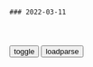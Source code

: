 ```tip
### 2022-03-11
```

<table id="tbc" style="white-space:pre-wrap">
</table>
<button onclick="toggleb()">toggle</button>
<button onclick="loadparse()">loadparse</button>
<br>
<!-- 🌸<br>🍅-　-🍑<hr>🍀 -->
<pre>
<textarea rows="30" cols="100" style="display: none" id="tar">

马克龙工作憔悴照片在社交媒体传播，被嘲“摆拍”
https://mbd.baidu.com/newspage/data/landingsuper?context=%7B%22nid%22%3A%22news_9445626943609083152%22%7D&n_type=-1&p_from=-1

https://pics1.baidu.com/feed/8c1001e93901213f0e432e0e3be335db2e2e95fa.png?token=58d5e88b4b06eb45836f09b35d45c6a7.png

https://pics4.baidu.com/feed/9825bc315c6034a81840643fa1174a5e082376f8.png?token=5d51a4f0dab448d9b12a359816c934fa.png

https://pics0.baidu.com/feed/a6efce1b9d16fdfacb194fffd88b8f5e94ee7bbc.png?token=de140b73885c9c82bec98ce6b574a6bb.png

<font size="1" style="color:#DCDCDC">2022-03-11</font>

白人z府掌q南非期间，大施“好邻居”z策，一个对黑人的阴谋！,财经,商界名人,好看视频
https://haokan.baidu.com/v?vid=13503801345405375476&sfrom=baidu-feed

这个恶毒的通行证法令，让黑人脖子上的枷锁越收越紧。

通行证变成了一本小册子，这上面记录了一个人的姓名，年龄，职业，照片，居住许可还有犯罪记录，税务资料以及每个月由雇主签属的就业证明等等信息。

上百万黑人不知道触犯了其中的哪一条，就会被抓起来送到l改农场，在那里接受超常的剥削。他们妻离子散，流离失所。

曼德拉和他的青年联盟进行了旷日持久的斗争，但是对改变现状没有什么作用。

<font size="1" style="color:#DCDCDC">2022-03-11</font>

1960年，南非发生“沙佩维尔”惨案，z府当街屠杀黑人mz！,历史,zg历史,好看视频
https://haokan.baidu.com/v?pd=wisenatural&vid=5672623819421964441

<font size="1" style="color:#DCDCDC">2022-03-11</font>

跟水一个价？zg女子在e罗斯拿银联卡加油，便宜到笑出鹅叫,sh,奇闻轶事,好看视频
https://haokan.baidu.com/v?vid=187073398017636709&sfrom=baidu-feed

<font size="1" style="color:#DCDCDC">2022-03-11</font>

刷短视频成“杀时间”第一利器，到底是你玩它还是被它玩？
https://baijiahao.baidu.com/s?id=1698341302714286244&wfr=spider&for=pc

<font size="1" style="color:#DCDCDC">2022-03-23</font>

短视频，沉迷还是需求？
https://baijiahao.baidu.com/s?id=1710833156111531759&wfr=spider&for=pc

<font size="1" style="color:#DCDCDC">2022-03-23</font>

网贷后，又一“陷阱”正在掏空g人？被炮轰低智洗脑像“猪食”
https://mbd.baidu.com/newspage/data/landingsuper?context=%7B%22nid%22%3A%22news_9594279464082777651%22%7D&n_type=-1&p_from=-1

zg有越来越多的“低头族”。公共汽车、地铁和街道上到处都是拿着手机咯咯笑的人。

“现在短视频平台的个性推荐实在太强大了，你喜欢‘猪食’看到的就全是‘猪食’，没有别的。”去年6月，腾讯副总裁、腾讯在线视频CEO孙忠h在zg网络视听大会上的发言引爆舆l。
https://pics7.baidu.com/feed/cb8065380cd79123dba104c7c6a45788b3b7805e.png?token=e0b54687467116e3e104efcb6e2d0a5a.png

许多人把时间浪费在短视频上。除了带来情绪上的刺激，他们什么也得不到。年轻人逐渐失去深入思考的能力，会占用工作和学习时间，导致工作效率低下，个人没有进步。

<font size="1" style="color:#DCDCDC">2022-03-23</font>

短视频噬老化
https://mbd.baidu.com/newspage/data/landingsuper?context=%7B%22nid%22%3A%22news_9896214956339765017%22%7D&n_type=-1&p_from=-1

“自从给父母安装了抖音、快手极速版 APP，他们吃完饭第一时间就是躺在沙发上刷手机，从时事热点到家长里短，从海外局势到婆媳关系，站着刷，坐着刷，去厕所刷，睡觉前躺在床上也要刷，短视频对老年人的魔力可比对年轻人大太多了。” 同事小陈聊到短视频对她爸妈的影响，气不打一处来。

和小陈不同的是，小张要处理的问题显然要棘手很多，“我爸现在接个电话都必须要看广告，这是什么垃圾手机和垃圾软件？”

在不断的卡顿、黑屏后，八私发现这款手机里装载了 6 个 Wi-Fi 助手，数不清的清理软件，还有好多不知名的隐藏在图标软件。“比装了流氓软件的笔记本电脑开机还要夸张。”

“我每隔两天就要帮妈妈卸载一次抖音极速版，她不喜欢，但总会不知道在什么时候就下载了。” 一位网友在他的视频下留言。

<font size="1" style="color:#DCDCDC">2022-03-11</font>

扎哈罗娃：m斯科不会允许ze发生冲突 - 2022年3月17日, e罗斯卫星通讯社
https://sputniknews.cn/20220317/1040110232.html

<font size="1" style="color:#DCDCDC">2022-03-18</font>

若e在zg边境集结15万军队，z方担心吗？秦g大使漂亮反击_腾讯新闻
https://new.qq.com/omn/20220322/20220322A07SJG00.html

<font size="1" style="color:#DCDCDC">2022-03-24</font>

zg野战军早已远离ze边境 为何e军还驻扎重兵|zg|e军|ze关系_新浪军事_新浪网
http://mil.news.sina.com.cn/jssd/2017-02-13/doc-ifyameqr7476502.shtml

<font size="1" style="color:#DCDCDC">2022-03-24</font>

1969年，珍宝岛流血事件，苏联118万大军压境，计划7天打进北平|苏军|美军|边防军|装甲车_网易订阅
https://www.163.com/dy/article/G91HM9NP0543NPNU.html

<font size="1" style="color:#DCDCDC">2022-03-24</font>

e学者：ze不会因新冠疫情起冲突
https://m.gmw.cn/baijia/2020-05/06/1301204116.html

<font size="1" style="color:#DCDCDC">2022-03-18</font>

珍宝岛事件后，从不吃亏的苏军在新x报复，我军38人全部遇难
https://view.inews.qq.com/a/20211207A0CQAV00?startextras=undefined&from=amptj

<font size="1" style="color:#DCDCDC">2022-03-18</font>

69年z苏冲突始末：苏联曾武力威胁mzd_历史频道_新浪网
http://history.sina.com.cn/bk/jgcqs/2013-12-02/093875582.shtml?cre=newspagepc&mod=f&loc=3&r=99&doct=0&rfunc=100

　　1960年8月，苏联在zg新疆博孜艾格尔山口附近地区挑起了第一次边境事件，1962年4月，又在新疆伊犁、塔城地区策动6万余zggm越境逃往苏联，并于5月策动了伊宁b乱事件。

<font size="1" style="color:#DCDCDC">2022-03-18</font>

珍宝岛反击战：苏联欲对我g实施外科手术核打击，因美g反对流产_腾讯新闻
https://new.qq.com/omn/20201130/20201130A06TSQ00.html

<font size="1" style="color:#DCDCDC">2022-03-18</font>

e罗斯驻h大使馆发博引众怒！胡xj：h参崴已是e领土 尊重现状
https://baijiahao.baidu.com/s?id=1671159602270725346&wfr=spider&for=pc

“f拉迪沃斯托克”的z文含义：统治东方。

<font size="1" style="color:#DCDCDC">2022-03-12</font>

这一次，70岁的普j成功让世人看透了西方的阴谋
https://view.inews.qq.com/a/20220311A04ITQ00

普j说：“许多gj已习惯了卑躬屈膝，顺从地接受其宗主g决定的生活。

<font size="1" style="color:#DCDCDC">2022-03-11</font>

“说别人就是在说你自己”，美媒提出一无脑问题，普京j严肃回应
https://baijiahao.baidu.com/s?id=1702804555306019131&wfr=spider&for=pc

这一次普j做出了严肃回应：“说别人就是在说你自己”！

<font size="1" style="color:#DCDCDC">2022-03-12</font>

赵lj：美方个别g员“撒谎不打草稿”
https://mbd.baidu.com/newspage/data/landingsuper?context=%7B%22nid%22%3A%22news_9269617706231701730%22%7D&n_type=-1&p_from=-1

<font size="1" style="color:#DCDCDC">2022-03-17</font>

赵lj：当你伸出手指责别人 别忘了还有三根手指指向自己
http://v.cctv.com/2022/03/10/VIDE6yqBsmdEQUIBrdTG0Yws220310.shtml

<font size="1" style="color:#DCDCDC">2022-03-11</font>

那些整天把“普j大帝”挂在嘴边的 “精俄”们，普j是你亲爹吗？ - 知乎
https://zhuanlan.zhihu.com/p/370767332

<font size="1" style="color:#DCDCDC">2022-03-11</font>

周蓬a：会见外gz要也频频迟到，普j傲慢无礼
https://www.sohu.com/a/242474678_115438

zg莫名其妙地存在着大量的“普粉”，或者叫“精普”。几天前，我还曾写过一篇题为《普j因伞失态，竟有zg“普粉”替他洗地》的文章，直指zg“普粉”的弱智。

<font size="1" style="color:#DCDCDC">2022-03-11</font>

遗传自妈妈的头柱—炭治郎，鬼见了都说好！,动漫,日本动漫,好看视频
https://haokan.baidu.com/v?vid=4665210218165065947&sfrom=baidu-feed

<font size="1" style="color:#DCDCDC">2022-03-12</font>

游戏王：海马已被仇恨吞噬了，要不是木马的劝说，他就无法回头了,动漫,日本动漫,好看视频
https://haokan.baidu.com/v?vid=7990079938734202404&sfrom=baidu-feed

哥哥以前也是这样的，以前的哥哥真的是打从心里喜欢玩游戏的，我最喜欢那时候的哥哥的笑容了。

然后我也希望你能恢复成以前哪个哥哥。

<font size="1" style="color:#DCDCDC">2022-03-11</font>

90后身体数据惨不忍睹，手机才是罪魁祸首
https://mbd.baidu.com/newspage/data/landingsuper?context=%7B%22nid%22%3A%22news_9269670684828286417%22%7D&n_type=-1&p_from=-1

https://pics2.baidu.com/feed/37d3d539b6003af349ce0c463789c4561138b6c9.jpeg?token=5760954484b0a6ead7d709936c3f4a11.jpg

<font size="1" style="color:#DCDCDC">2022-03-11</font>

当“网瘾老年”变成一门生意
https://mbd.baidu.com/newspage/data/landingsuper?context=%7B%22nid%22%3A%22news_9630623713450623325%22%7D&n_type=-1&p_from=-1

<font size="1" style="color:#DCDCDC">2022-03-11</font>

李kq：说破千言万语不如干成实事一桩
http://news.cyol.com/gb/xwzt/articles/2022-03/11/content_VA48Jc4J0.html

<font size="1" style="color:#DCDCDC">2022-03-11</font>

企图恶意引导m意制造对立，“g独”钟庭y疑似操弄e乌冲突m调
https://mbd.baidu.com/newspage/data/landingsuper?context=%7B%22nid%22%3A%22news_8887420734184082401%22%7D&n_type=-1&p_from=-1

<font size="1" style="color:#DCDCDC">2022-03-11</font>

银魂：十四消灭沙鲁只为能抽到烟，沙鲁的愿望太大众化,动漫,日本动漫,好看视频
https://haokan.baidu.com/v?vid=10880329464440401418&sfrom=baidu-feed

<font size="1" style="color:#DCDCDC">2022-03-11</font>

安迪向奇点求婚，奇点直接兴奋点头：不许始乱终弃！|影视|电影|电视剧_新浪新闻
http://k.sina.com.cn/article_6438205032_m17fbf366800100z20t.html

<font size="1" style="color:#DCDCDC">2022-03-11</font>

辛亥g命：袁世凯进宫请求拨款打仗，不料竟逼得太后大哭,影视,历史片,好看视频
https://haokan.baidu.com/v?vid=8728457270122888913&sfrom=baidu-feed

咱们犯不着那么心急火燎，得让朝廷知道，要是断了钱粮这神鬼都不听使唤。

我给你交个底，这次如果朝廷不把银子凑够，我决不再战。

我原以为能轻易地打下来，可是这些g命军太难啃，而且弹药匮乏粮饷不济。太后，臣决定武昌停战，实在是迫不得已。

<!-- 秦使章邯将而东征，章邯因以三军之众要市於外，以谋其上。群臣之不信，可见於此矣。 -->

你要是想议和，我良弼头一个不答应。
　您要是为朝廷担忧，就应该毁家纾难，竭诚报效。倒是把你家的私房钱拿出点来。a龖龖龖

平日里你们都嚷嚷不休，装出一副忠臣的样子。当今，gj危急，你们却让然守护一己之私，不亡g没有天理。a龖龖龖

四g银行团受孙文的蛊惑，怕是要把咱们的粮草断得干干净净。

美g滥用美元霸q频频操控这个机构冻结e罗斯海外资产
https://baijiahao.baidu.com/s?id=1726923294356666536&wfr=spider&for=pc

猪玩偶敲鼓。a龖囗囗

<font size="1" style="color:#DCDCDC">2022-03-11</font>

gj为什么要管k媒体？为何马化t都说腾讯能被替换，看普j遭遇,科技,移动互联网,好看视频
https://haokan.baidu.com/v?vid=15060983142696805180&sfrom=baidu-feed

如果我愿意，我可以让一只猴子来当e罗斯的总统。

<font size="1" style="color:#DCDCDC">2022-03-11</font>

梅德韦杰夫：那些离开e罗斯的西方公司将很难回归
https://mbd.baidu.com/newspage/data/landingsuper?context=%7B%22nid%22%3A%22news_10191656741476037180%22%7D&n_type=-1&p_from=-1

e罗斯zf正在研究措施，应对外g公司的大规模撤离，其中包括将撤离外g公司的资产进行破产和g有化等。

<font size="1" style="color:#DCDCDC">2022-03-11</font>

乌军无人机导弹拦截俄方坦克，e乌两军基辅东郊激战现场曝光,g际,g际sh,好看视频
https://haokan.baidu.com/v?vid=5477401684403813408&sfrom=baidu-feed

<font size="1" style="color:#DCDCDC">2022-03-11</font>

翁美l在单亲家庭长大，内心缺乏安全感，性格十分敏感,综艺,综艺综合,好看视频
https://haokan.baidu.com/v?vid=7207593365239268616&sfrom=baidu-feed

<font size="1" style="color:#DCDCDC">2022-03-11</font>

e知名设计师被巴黎时装周“封杀”，或因曾为e军设计制服
https://mbd.baidu.com/newspage/data/landingsuper?context=%7B%22nid%22%3A%22news_9262313212494448756%22%7D&n_type=-1&p_from=-1

p一下又不会死6BKQX
艺术是无g界的，但是人有g籍

l泉老儒菜刀
强盗嘴脸

<font size="1" style="color:#DCDCDC">2022-03-11</font>

</textarea>
</pre>
<!-- 🍀<br>🍑-　-🍅<hr>🌸 -->

```note
```

<script src="https://cdn.jsdelivr.net/npm/jquery@3.5.1/dist/jquery.min.js"></script>

<link rel="stylesheet" href="https://cdn.jsdelivr.net/gh/fancyapps/fancybox@3.5.7/dist/jquery.fancybox.min.css" />
<script src="https://cdn.jsdelivr.net/gh/fancyapps/fancybox@3.5.7/dist/jquery.fancybox.min.js"></script>

<script type="text/javascript">

var __urlRegex = /(\b(https?|ftp|file):\/\/[-A-Z0-9+&@#\/%?=~_|!:,.;]*[-A-Z0-9+&@#\/%=~_|])/ig;
var __imgRegex = /\.(?:jpe?g|gif|png|webp)$/i;

loadparse();

function parseURL($string){

    var exp = __urlRegex;
    return $string.replace(exp,function(match){
            __imgRegex.lastIndex=0;
            if(__imgRegex.test(match)){
                return '<a data-fancybox="gallery" href="' + match.replace("/p=700", "")
                 + '"><img src="' + match.replace("/p=700", "/p=160x200")+'" width="64"></a>';
            }
            else{
                return '<a href="' + match + '" target="_blank">' + match + '</a>';
            }
        }
    );
}

function loadparse() {
  tbc.innerHTML = parseURL(tar.value);
}

function toggleb() {
  var x = document.getElementById("tar");
  if (x.style.display === "none") {
    x.style.display = "";
  } else {
    x.style.display = "none";
  }
}

</script>
